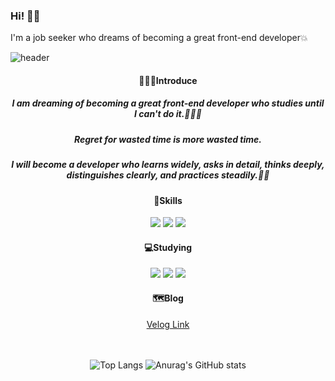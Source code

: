 ### Hi! 👋👋
I'm a job seeker who dreams of becoming a great front-end developer💥

<!--
**plla2/plla2** is a ✨ _special_ ✨ repository because its `README.md` (this file) appears on your GitHub profile.

Here are some ideas to get you started:

- 🔭 I’m currently working on ...
- 🌱 I’m currently learning ...
- 👯 I’m looking to collaborate on ...
- 🤔 I’m looking for help with ...
- 💬 Ask me about ...
- 📫 How to reach me: ...
- 😄 Pronouns: ...
- ⚡ Fun fact: ...
-->

![header](https://capsule-render.vercel.app/api?type=waving&color=auto&height=200&fontAlign=50&fontSize=60&text=Welcome!!&desc=plla2's%20github&descAlign=80&animation=fadeIn)
<div align=center>
<h4>🙋🏻‍♂️Introduce</h4>
<h5>I am dreaming of becoming a great front-end developer who studies until I can't do it.🧑🏻‍🎓</br></h5>
<h5>Regret for wasted time is more wasted time.<h5>
<h5>I will become a developer who learns widely, asks in detail, thinks deeply, distinguishes clearly, and practices steadily.👍🏻</h5>
</div>

<div align=center>
<h4>🔋Skills</h4>
  <img src="https://img.shields.io/badge/HTML5-E34F26?style=flat&logo=html5&logoColor=white"/>
  <img src="https://img.shields.io/badge/CSS3-1572B6?style=flat&logo=css3&logoColor=white"/>
  <img src="https://img.shields.io/badge/JavaScript-F7DF1E?style=flat&logo=javascript&logoColor=black"/>
</div>
 
<div align=center>
  <h4>💻Studying</h4>
  <img src="https://img.shields.io/badge/TypeScript-007ACC?style=flat&logo=typescript&logoColor=white"/>
  <img src="https://img.shields.io/badge/React-20232A?style=flat&logo=react&logoColor=61DAFB"/>
  <img src="https://img.shields.io/badge/Node.js-35495E?style=flat&logo=Node.js&logoColor=339933"/>
</div>
  
<div align=center>
  <h4>🗺️Blog</h4>
  <a href=https://velog.io/@plla_2>Velog Link</a>
  <br/>  <br/>  <br/>
  
  
![Top Langs](https://github-readme-stats.vercel.app/api/top-langs/?username=plla2&layout=compact&theme=merko) ![Anurag's GitHub stats](https://github-readme-stats.vercel.app/api?username=plla2&show_icons=true&theme=merko)
